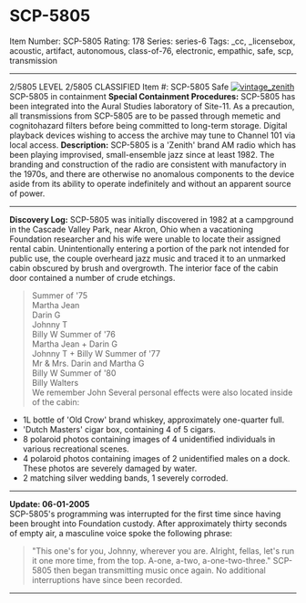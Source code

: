 # SCP-5805
Item Number: SCP-5805
Rating: 178
Series: series-6
Tags: _cc, _licensebox, acoustic, artifact, autonomous, class-of-76, electronic, empathic, safe, scp, transmission

---

  

2/5805 LEVEL 2/5805
CLASSIFIED
Item #: SCP-5805
Safe
[![vintage_zenith](https://scp-wiki.wdfiles.com/local--resized-images/scp-5805/vintage_zenith/medium.jpg)](https://scp-wiki.wdfiles.com/local--files/scp-5805/vintage_zenith)
SCP-5805 in containment
**Special Containment Procedures:** SCP-5805 has been integrated into the Aural Studies laboratory of Site-11. As a precaution, all transmissions from SCP-5805 are to be passed through memetic and cognitohazard filters before being committed to long-term storage. Digital playback devices wishing to access the archive may tune to Channel 101 via local access.
**Description:** SCP-5805 is a 'Zenith' brand AM radio which has been playing improvised, small-ensemble jazz since at least 1982. The branding and construction of the radio are consistent with manufactory in the 1970s, and there are otherwise no anomalous components to the device aside from its ability to operate indefinitely and without an apparent source of power.
* * *
**Discovery Log:**
SCP-5805 was initially discovered in 1982 at a campground in the Cascade Valley Park, near Akron, Ohio when a vacationing Foundation researcher and his wife were unable to locate their assigned rental cabin. Unintentionally entering a portion of the park not intended for public use, the couple overheard jazz music and traced it to an unmarked cabin obscured by brush and overgrowth.
The interior face of the cabin door contained a number of crude etchings.
> Summer of '75  
>  Martha Jean  
>  Darin G  
>  Johnny T  
>  Billy W
> Summer of '76  
>  Martha Jean + Darin G  
>  Johnny T + Billy W
> Summer of '77  
>  Mr & Mrs. Darin and Martha G  
>  Billy W
> Summer of '80  
>  Billy Walters  
>  We remember John
Several personal effects were also located inside of the cabin:
  * 1L bottle of 'Old Crow' brand whiskey, approximately one-quarter full.
  * 'Dutch Masters' cigar box, containing 4 of 5 cigars.
  * 8 polaroid photos containing images of 4 unidentified individuals in various recreational scenes.
  * 4 polaroid photos containing images of 2 unidentified males on a dock. These photos are severely damaged by water.
  * 2 matching silver wedding bands, 1 severely corroded.

* * *
**Update: 06-01-2005**  
SCP-5805's programming was interrupted for the first time since having been brought into Foundation custody. After approximately thirty seconds of empty air, a masculine voice spoke the following phrase:
> "This one's for you, Johnny, wherever you are. Alright, fellas, let's run it one more time, from the top. A-one, a-two, a-one-two-three."
SCP-5805 then began transmitting music once again.
No additional interruptions have since been recorded.  

* * *